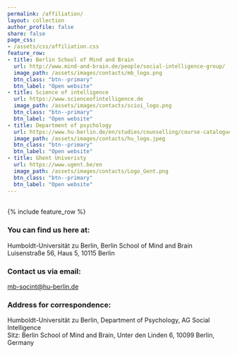 ```yaml
---
permalink: /affiliation/
layout: collection
author_profile: false
share: false
page_css:
- /assets/css/affiliation.css
feature_row:
- title: Berlin School of Mind and Brain
  url: http://www.mind-and-brain.de/people/social-intelligence-group/
  image_path: /assets/images/contacts/mb_logo.png
  btn_class: "btn--primary"
  btn_label: "Open website"
- title: Science of intelligence
  url: https://www.scienceofintelligence.de
  image_path: /assets/images/contacts/scioi_logo.png
  btn_class: "btn--primary"
  btn_label: "Open website"
- title: Department of psychology
  url: https://www.hu-berlin.de/en/studies/counselling/course-catalogue/programme-descriptions/psychomono
  image_path: /assets/images/contacts/hu_logo.jpeg
  btn_class: "btn--primary"
  btn_label: "Open website"
- title: Ghent Univeristy
  url: https://www.ugent.be/en
  image_path: /assets/images/contacts/Logo_Gent.png
  btn_class: "btn--primary"
  btn_label: "Open website"
---
```


<br />
<div class="grid__wrapper">
{% include feature_row %}
</div>


### You can find us here at:
Humboldt-Universität zu Berlin, Berlin School of Mind and Brain\
Luisenstraße 56, Haus 5, 10115 Berlin

### Contact us via email:
<mb-socint@hu-berlin.de>

### Address for correspondence:
Humboldt-Universität zu Berlin, Department of Psychology, AG Social Intelligence\
Sitz: Berlin School of Mind and Brain, Unter den Linden 6, 10099 Berlin, Germany
